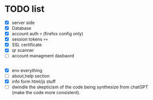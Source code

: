 # TODO list

- [x] server side
- [X] Database
- [X] account auth 💀 (firefox config only)
- [X] session tokens 💀💀
- [X] SSL certificate
- [X] qr scanner
- [ ] account managment dasbaord

##

- [X] env everything
- [ ] about,help section
- [X] info form html/js stuff
- [ ] dwindle the skepticism of the code being synthesize from chatGPT (make the code more consistent).
